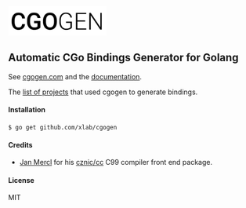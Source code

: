 <a href="https://cgogen.com"><img alt="cgogen-logo" src="internal/cgogen.png" width="200"/></a>
## Automatic CGo Bindings Generator for Golang

See [cgogen.com](https://cgogen.com) and the [documentation](https://github.com/xlab/cgogen/wiki).

The [list of projects](https://github.com/xlab/cgogen/wiki/Examples) that used cgogen to generate bindings.

#### Installation

```
$ go get github.com/xlab/cgogen
```

#### Credits

* [Jan Mercl](https://github.com/cznic) for his [cznic/cc](https://github.com/cznic/cc) C99 compiler front end package.

#### License

MIT
